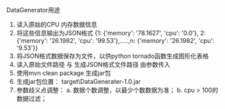DataGenerator用途
1. 读入原始的CPU 内存数据信息
2. 将这些信息输出为JSON格式
   {1: {'memory': '78.1627', 'cpu': '0.0'}, 2: {'memory': '26.1982', 'cpu': '99.53'},.....,n: {'memory': '26.1982', 'cpu': '9.53'}}
3. 将JSON格式数据保存为文件，以供python tornado函数生成图形化表格
4. 读入原始文件路径 与 生成JSON格式文件路径 由参数传入
5. 使用mvn clean package 生成jar包
6. 生成jar包位置： target\DataGenerater-1.0.jar
7. 参数歧义点调整：
    a. 数据个数调整，以最少个数数据为准；
    b. cpu > 100的数据过滤；